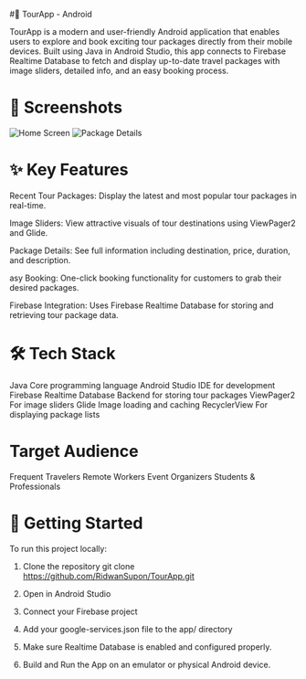 #🧳 TourApp - Android

TourApp is a modern and user-friendly Android application that enables users to explore and book exciting tour packages directly from their mobile devices. Built using Java in Android Studio, this app connects to Firebase Realtime Database to fetch and display up-to-date travel packages with image sliders, detailed info, and an easy booking process.

# 📸 Screenshots

![Home Screen](screenshots/home_screen.png)
![Package Details](screenshots/package_details.png)
# ✨ Key Features
Recent Tour Packages: Display the latest and most popular tour packages in real-time.

Image Sliders: View attractive visuals of tour destinations using ViewPager2 and Glide.

Package Details: See full information including destination, price, duration, and description.

asy Booking: One-click booking functionality for customers to grab their desired packages.

Firebase Integration: Uses Firebase Realtime Database for storing and retrieving tour package data.

# 🛠️ Tech Stack
Java	Core programming language
Android Studio	IDE for development
Firebase Realtime Database	Backend for storing tour packages
ViewPager2	For image sliders
Glide	Image loading and caching
RecyclerView	For displaying package lists

# Target Audience
Frequent Travelers
Remote Workers
Event Organizers
Students & Professionals

# 🚀 Getting Started
To run this project locally:

1. Clone the repository
git clone https://github.com/RidwanSupon/TourApp.git

2. Open in Android Studio

3. Connect your Firebase project

4. Add your google-services.json file to the app/ directory

5. Make sure Realtime Database is enabled and configured properly.

6. Build and Run the App on an emulator or physical Android device.

